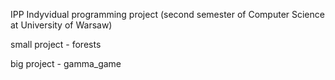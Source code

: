 IPP
Indyvidual programming project (second semester of Computer Science at University of Warsaw)

small project - forests

big project - gamma_game

